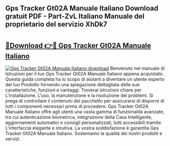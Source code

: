 ## Gps Tracker Gt02A Manuale Italiano Download gratuit PDF - Part-ZvL Italiano Manuale del proprietario del servizio XhDk7

# <h2><a href="http://dfcq77m.blite.top/?on=Gps+Tracker+Gt02A+Manuale+Italiano">🔗Download 👉🔴 Gps Tracker Gt02A Manuale Italiano</a></h2>

[![Gps Tracker Gt02A Manuale Italiano download](https://i.imgur.com/lujVjoI.png)](http://dfcq77m.blite.top/?on=Gps+Tracker+Gt02A+Manuale+Italiano)
Benvenuto nel manuale di Istruzioni per il tuo Gps Tracker Gt02A Manuale Italiano appena acquistato. Questa guida completa ha lo scopo di aiutarti a diventare un utente esperto del tuo Prodotto fornendo una spiegazione dettagliata delle sue caratteristiche, funzioni e vantaggi. Troverai istruzioni chiare per L'installazione, L'uso, la manutenzione e la risoluzione dei problemi. Si prega di controllare il contenuto del pacchetto per assicurarsi di disporre di tutti i componenti necessari prima di procedere. Gps Tracker Gt02A Manuale Italiano offre agli utenti una vasta gamma di funzionalità avanzate, tra cui autenticazione biometrica, integrazione della Casa Intelligente, aggiornamenti automatici e consigli personalizzati, tutti accessibili tramite L'interfaccia elegante e intuitiva. La vostra soddisfazione è garantita Gps Tracker Gt02A Manuale Italiano. Sosteniamo la qualità dei nostri prodotti e servizi.
